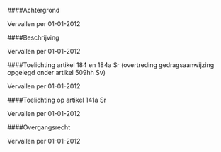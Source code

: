 <meta http-equiv='Content-Type' content='text/html; charset=utf-8' />


####Achtergrond

Vervallen per 01-01-2012 

####Beschrijving

Vervallen per 01-01-2012 

####Toelichting artikel 184 en 184a Sr (overtreding gedragsaanwijzing opgelegd onder artikel 509hh Sv)

Vervallen per 01-01-2012 

####Toelichting op artikel 141a Sr

Vervallen per 01-01-2012 

####Overgangsrecht

Vervallen per 01-01-2012 


